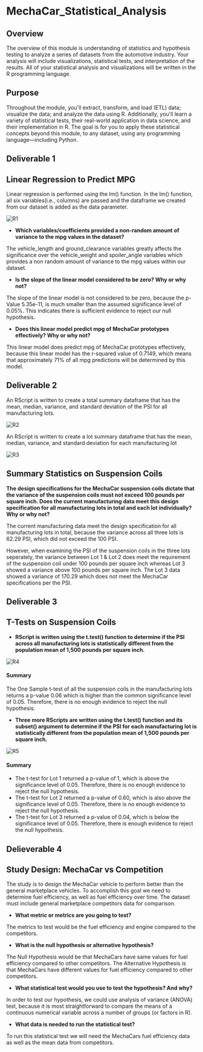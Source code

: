 # MechaCar_Statistical_Analysis

## Overview

The overview of this module is understanding of statistics and hypothesis testing to analyze a series of datasets from the automotive industry. Your analysis will include visualizations, statistical tests, and interpretation of the results. All of your statistical analysis and visualizations will be written in the R programming language.

## Purpose

Throughout the module, you'll extract, transform, and load (ETL) data; visualize the data; and analyze the data using R. Additionally, you'll learn a variety of statistical tests, their real-world application in data science, and their implementation in R. The goal is for you to apply these statistical concepts beyond this module, to any dataset, using any programming language—including Python.

## Deliverable 1

## Linear Regression to Predict MPG

Linear regression is performed using the lm() function. In the lm() function, all six variables(i.e., columns) are passed and the dataframe we created from our dataset is added as the data parameter.

![R1](https://user-images.githubusercontent.com/95719819/163742779-2852db85-c34c-4f34-aabe-995df40ad91d.png)

  - **Which variables/coefficients provided a non-random amount of variance to the mpg values in the dataset?**
   
   The vehicle_length and ground_clearance variables greatly affects the significance over the vehicle_weight and spoiler_angle variables which provides a non random amount of variance to the mpg values within our dataset.
  
  - **Is the slope of the linear model considered to be zero? Why or why not?**
  
  The slope of the linear model is not considered to be zero, because the p-Value 5.35e-11, is much smaller than the assumed significance level of 0.05%. This indicates there is sufficient evidence to reject our null hypothesis.
  
  - **Does this linear model predict mpg of MechaCar prototypes effectively? Why or why not?**
  
  This linear model does predict mpg of MechaCar prototypes effectively, because this linear model has the r-squared value of 0.7149, which means that approximately 71% of all mpg predictions will be determined by this model.

## Deliverable 2

An RScript is written to create a total summary dataframe that has the mean, median, variance, and standard deviation of the PSI for all manufacturing lots.

![R2](https://user-images.githubusercontent.com/95719819/163744037-d3af33fe-6c8f-47f7-a0c0-68f146d4014d.png)

An RScript is written to create a lot summary dataframe that has the mean, median, variance, and standard deviation for each manufacturing lot 

![R3](https://user-images.githubusercontent.com/95719819/163744092-5b23d0e9-5427-48a7-a0a3-278384cab880.png)

## Summary Statistics on Suspension Coils

**The design specifications for the MechaCar suspension coils dictate that the variance of the suspension coils must not exceed 100 pounds per square inch. Does the current manufacturing data meet this design specification for all manufacturing lots in total and each lot individually? Why or why not?**

The current manufacturing data meet the design specification for all manufacturing lots in total, because the variance across all three lots is 62.29 PSI, which did not exceed the 100 PSI.

However, when examining the PSI of the suspension coils in the three lots seperately, the variance between Lot 1 & Lot 2 does meet the requirement of the suspension coil under 100 pounds per square inch whereas Lot 3 showed a variance above 100 pounds per square inch. The Lot 3 data showed a variance of 170.29 which does not meet the MechaCar specifications per the PSI.

## Deliverable 3

## T-Tests on Suspension Coils

  - **RScript is written using the t.test() function to determine if the PSI across all manufacturing lots is statistically different from the population mean of 1,500 pounds per square inch.**

![R4](https://user-images.githubusercontent.com/95719819/163745174-1d317d3a-6006-4ea7-a82f-73bd7c885e36.png)

#### Summary

The One Sample t-test of all the suspension coils in the manufacturing lots returns a p-value 0.06 which is higher than the common significance level of 0.05. Therefore, there is no enough evidence to reject the null hypothesis.

  - **Three more RScripts are written using the t.test() function and its subset() argument to determine if the PSI for each manufacturing lot is statistically different from the population mean of 1,500 pounds per square inch.**

![R5](https://user-images.githubusercontent.com/95719819/163745187-7c6c1f0d-8554-4f30-838b-8058b1e485e8.png)

#### Summary

  - The t-test for Lot 1 returned a p-value of 1, which is above the significance level of 0.05. Therefore, there is no enough evidence to reject the null hypothesis.
  - The t-test for Lot 2 returned a p-value of 0.60, which is also above the significance level of 0.05. Therefore, there is no enough evidence to reject the null hypothesis.
  - The t-test for Lot 3 returned a p-value of 0.04, which is below the significance level of 0.05. Therefore, there is enough evidence to reject the null hypothesis.

## Delieverable 4

## Study Design: MechaCar vs Competition

The study is to design the MechaCar vehicle to perform better than the general marketplace vehicles. To accomplish this goal we need to determine fuel efficiency, as well as fuel efficiency over time. The dataset must include general marketplace competitors data for comparison.

  - **What metric or metrics are you going to test?**
 
  The metrics to test would be the fuel efficiency and engine compared to the competitors.
  
  - **What is the null hypothesis or alternative hypothesis?**
  
  The Null Hypothesis would be that MechaCars have same values for fuel efficiency compared to other competitors. The Alternative Hypothesis is that MechaCars have different values for fuel efficiency compared to other competitors.
  
  - **What statistical test would you use to test the hypothesis? And why?**

  In order to test our hypothesis, we could use analysis of variance (ANOVA) test, because it is most straightforward to compare the means of a continuous numerical variable across a number of groups (or factors in R).

  - **What data is needed to run the statistical test?**
  
  To run this statistical test we will need the MechaCars fuel efficiency data as well as the mean data from competitors.
